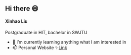 ## Hi there 😄
#### Xinhao Liu
Postgraduate in HIT, bachelor in SWJTU
- 🌱 I’m currently learning anything what I am interested in
- 📫 Personal Website ✨[Link](https://lastneveral.github.io/)
<!--
**LastNeveral/LastNeveral** is a ✨ _special_ ✨ repository because its `README.md` (this file) appears on your GitHub profile.

Here are some ideas to get you started:

- 🔭 I’m currently working on ...
- 🌱 I’m currently learning ...
- 👯 I’m looking to collaborate on ...
- 🤔 I’m looking for help with ...
- 💬 Ask me about ...
- 📫 How to reach me: ...
- 😄 Pronouns: ...
- ⚡ Fun fact: ...
-->
